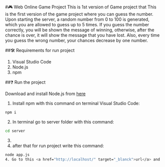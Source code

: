 #:video_game: Web Online Game Project
This is 1st version of Game project that 
This is the first version of the game project where you can guess the number. Upon starting the server, a random number from 0 to 100 is generated, which you are allowed to guess up to 5 times. If you guess the number correctly, you will be shown the message of winning, otherwise, after the chance is over, it will show the message that you have lost. Also, every time you guess the wrong number, your chances decrease by one number.


##:hammer_and_wrench: Requirements for run project
1. Visual Studio Code
2. Node.js
3. npm

##:question: Run the project

Download and install Node.js from [here](https://nodejs.org/en/download/)</li>
1. Install npm with this command on terminal Visual Studio Code:</li>
```bash
npm i
```

2. In terminal go to server folder with this command:
```bash
cd server
```
3. <li>after that for run project write this command:</li>
```bash
node app.js
4. Go to this <a href="http://localhost/" target="_blanck">url</a> and here we go:smiley::muscle:
